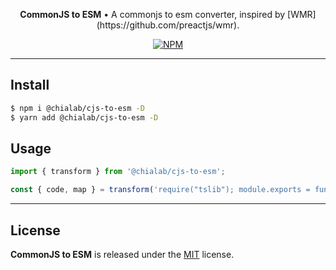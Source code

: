 <p align="center">
    <strong>CommonJS to ESM</strong> • A commonjs to esm converter, inspired by [WMR](https://github.com/preactjs/wmr).
</p>

<p align="center">
    <a href="https://www.npmjs.com/package/@chialab/cjs-to-esm"><img alt="NPM" src="https://img.shields.io/npm/v/@chialab/cjs-to-esm.svg?style=flat-square"></a>
</p>

---

## Install

```sh
$ npm i @chialab/cjs-to-esm -D
$ yarn add @chialab/cjs-to-esm -D
```

## Usage

```js
import { transform } from '@chialab/cjs-to-esm';

const { code, map } = transform('require("tslib"); module.exports = function() {}');
```

---

## License

**CommonJS to ESM** is released under the [MIT](https://github.com/chialab/rna/blob/master/packages/cjs-to-esm/LICENSE) license.
